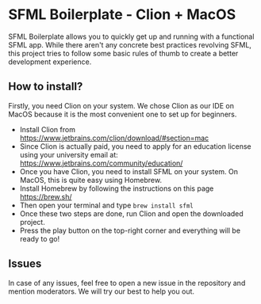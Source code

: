 # SFML Boilerplate - Clion + MacOS

SFML Boilerplate allows you to quickly get up and running with a functional SFML app. While there aren't any concrete best practices revolving SFML, this project tries to follow some basic rules of thumb to create a better development experience.

## How to install?

Firstly, you need Clion on your system. We chose Clion as our IDE on MacOS because it is the most convenient one to set up for beginners.

- Install Clion from https://www.jetbrains.com/clion/download/#section=mac
- Since Clion is actually paid, you need to apply for an education license using your university email at: https://www.jetbrains.com/community/education/
- Once you have Clion, you need to install SFML on your system. On MacOS, this is quite easy using Homebrew.
- Install Homebrew by following the instructions on this page https://brew.sh/
- Then open your terminal and type ```brew install sfml```
- Once these two steps are done, run Clion and open the downloaded project.
- Press the play button on the top-right corner and everything will be ready to go!

## Issues

In case of any issues, feel free to open a new issue in the repository and mention moderators. We will try our best to help you out.